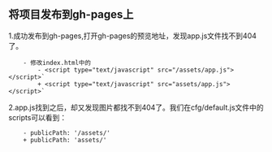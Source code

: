 ## 将项目发布到gh-pages上

1.成功发布到gh-pages,打开gh-pages的预览地址，发现app.js文件找不到404了。 
```
    - 修改index.html中的
        - <script type="text/javascript" src="/assets/app.js"></script>`
        + <script type="text/javascript" src="assets/app.js"></script>` 
```

2.app.js找到之后，却又发现图片都找不到404了。我们在cfg/default.js文件中的scripts可以看到：
```
    - publicPath: '/assets/'
    + publicPath: 'assets/'
```